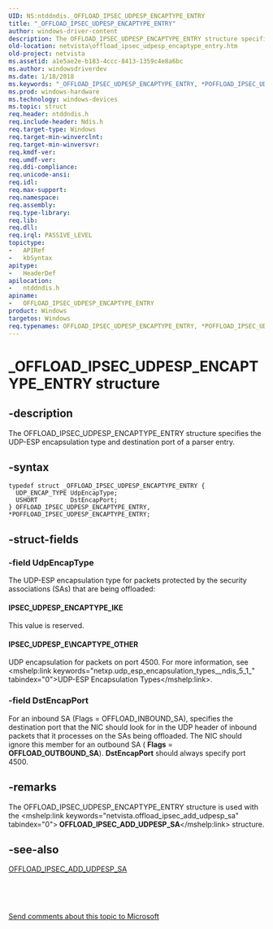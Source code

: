 ```yaml
---
UID: NS:ntddndis._OFFLOAD_IPSEC_UDPESP_ENCAPTYPE_ENTRY
title: "_OFFLOAD_IPSEC_UDPESP_ENCAPTYPE_ENTRY"
author: windows-driver-content
description: The OFFLOAD_IPSEC_UDPESP_ENCAPTYPE_ENTRY structure specifies the UDP-ESP encapsulation type and destination port of a parser entry.
old-location: netvista\offload_ipsec_udpesp_encaptype_entry.htm
old-project: netvista
ms.assetid: a1e5ae2e-b183-4ccc-8413-1359c4e8a6bc
ms.author: windowsdriverdev
ms.date: 1/18/2018
ms.keywords: "_OFFLOAD_IPSEC_UDPESP_ENCAPTYPE_ENTRY, *POFFLOAD_IPSEC_UDPESP_ENCAPTYPE_ENTRY, ntddndis/OFFLOAD_IPSEC_UDPESP_ENCAPTYPE_ENTRY, ntddndis/POFFLOAD_IPSEC_UDPESP_ENCAPTYPE_ENTRY, OFFLOAD_IPSEC_UDPESP_ENCAPTYPE_ENTRY, POFFLOAD_IPSEC_UDPESP_ENCAPTYPE_ENTRY, POFFLOAD_IPSEC_UDPESP_ENCAPTYPE_ENTRY structure pointer [Network Drivers Starting with Windows Vista], 216offload_de874753-3127-47fb-8768-a5e2bd6eb96d.xml, netvista.offload_ipsec_udpesp_encaptype_entry, OFFLOAD_IPSEC_UDPESP_ENCAPTYPE_ENTRY structure [Network Drivers Starting with Windows Vista]"
ms.prod: windows-hardware
ms.technology: windows-devices
ms.topic: struct
req.header: ntddndis.h
req.include-header: Ndis.h
req.target-type: Windows
req.target-min-winverclnt: 
req.target-min-winversvr: 
req.kmdf-ver: 
req.umdf-ver: 
req.ddi-compliance: 
req.unicode-ansi: 
req.idl: 
req.max-support: 
req.namespace: 
req.assembly: 
req.type-library: 
req.lib: 
req.dll: 
req.irql: PASSIVE_LEVEL
topictype:
-	APIRef
-	kbSyntax
apitype:
-	HeaderDef
apilocation:
-	ntddndis.h
apiname:
-	OFFLOAD_IPSEC_UDPESP_ENCAPTYPE_ENTRY
product: Windows
targetos: Windows
req.typenames: OFFLOAD_IPSEC_UDPESP_ENCAPTYPE_ENTRY, *POFFLOAD_IPSEC_UDPESP_ENCAPTYPE_ENTRY
---
```


# _OFFLOAD_IPSEC_UDPESP_ENCAPTYPE_ENTRY structure


## -description


The OFFLOAD_IPSEC_UDPESP_ENCAPTYPE_ENTRY structure specifies the UDP-ESP encapsulation type and
  destination port of a parser entry.


## -syntax


````
typedef struct _OFFLOAD_IPSEC_UDPESP_ENCAPTYPE_ENTRY {
  UDP_ENCAP_TYPE UdpEncapType;
  USHORT         DstEncapPort;
} OFFLOAD_IPSEC_UDPESP_ENCAPTYPE_ENTRY, *POFFLOAD_IPSEC_UDPESP_ENCAPTYPE_ENTRY;
````


## -struct-fields




### -field UdpEncapType

The UDP-ESP encapsulation type for packets protected by the security associations (SAs) that are
     being offloaded:
     




#### IPSEC_UDPESP_ENCAPTYPE_IKE

This value is reserved.


#### IPSEC_UDPESP_E\NCAPTYPE_OTHER

UDP encapsulation for packets on port 4500. For more information, see 
       <mshelp:link keywords="netxp.udp_esp_encapsulation_types__ndis_5_1_" tabindex="0">UDP-ESP Encapsulation
       Types</mshelp:link>.


### -field DstEncapPort

For an inbound SA (Flags = OFFLOAD_INBOUND_SA), specifies the destination port that the NIC should
     look for in the UDP header of inbound packets that it processes on the SAs being offloaded. The NIC
     should ignore this member for an outbound SA (
     <b>Flags</b> = 
     <b>OFFLOAD_OUTBOUND_SA</b>). 
     <b>DstEncapPort</b> should always specify port 4500.


## -remarks


The OFFLOAD_IPSEC_UDPESP_ENCAPTYPE_ENTRY structure is used with the 
    <mshelp:link keywords="netvista.offload_ipsec_add_udpesp_sa" tabindex="0"><b>
    OFFLOAD_IPSEC_ADD_UDPESP_SA</b></mshelp:link> structure.



## -see-also

<a href="..\ntddndis\ns-ntddndis-_offload_ipsec_add_udpesp_sa.md">OFFLOAD_IPSEC_ADD_UDPESP_SA</a>

 

 

<a href="mailto:wsddocfb@microsoft.com?subject=Documentation%20feedback [netvista\netvista]:%20OFFLOAD_IPSEC_UDPESP_ENCAPTYPE_ENTRY structure%20 RELEASE:%20(1/18/2018)&amp;body=%0A%0APRIVACY STATEMENT%0A%0AWe use your feedback to improve the documentation. We don't use your email address for any other purpose, and we'll remove your email address from our system after the issue that you're reporting is fixed. While we're working to fix this issue, we might send you an email message to ask for more info. Later, we might also send you an email message to let you know that we've addressed your feedback.%0A%0AFor more info about Microsoft's privacy policy, see http://privacy.microsoft.com/en-us/default.aspx." title="Send comments about this topic to Microsoft">Send comments about this topic to Microsoft</a>

